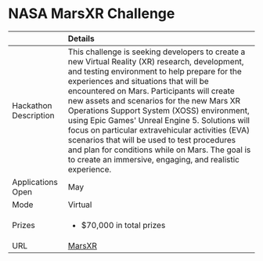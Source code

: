 # NASA MarsXR Challenge

||Details|
|:------------------|:-----------------|
Hackathon Description | This challenge is seeking developers to create a new Virtual Reality (XR) research, development, and testing environment to help prepare for the experiences and situations that will be encountered on Mars. Participants will create new assets and scenarios for the new Mars XR Operations Support System (XOSS) environment, using Epic Games' Unreal Engine 5. Solutions will focus on particular extravehicular activities (EVA) scenarios that will be used to test procedures and plan for conditions while on Mars. The goal is to create an immersive, engaging, and realistic experience.
Applications Open | May
Mode | Virtual
Prizes |  <ul><li>$70,000 in total prizes</li></ul>
URL | [MarsXR](https://www.nasa.gov/marsxr-challenge)
